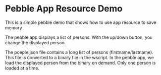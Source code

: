 Pebble App Resource Demo
=================

This is a simple pebble demo that shows how to use app resource to save memory

The pebble app displays a list of persons. With the up/down button, you change the displayed person.

The poeple.json file contains a long list of persons (firstname/lastname).
This file is converted to a binary file in the wscript.
In the pebble app, we load the displayed person from the binary on demand. Only one person is loaded at a time. 

